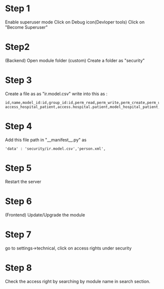 <H1> Step 1 </H1>
Enable superuser mode
Click on Debug icon(Devloper tools)
Click on "Become Superuser"

<h1> Step2 </H1>
(Backend)
Open module folder (custom)
Create a folder as "security"

<h1>Step 3</h1>
Create a file as as "ir.model.csv"
write into this as : 

```
id,name,model_id:id,group_id:id,perm_read,perm_write,perm_create,perm_unlink
access_hospital_patient,access.hospital.patient,model_hospital_patient,,1,1,1,1
```
<h1>Step 4</h1>
Add this file path in "__manifest__.py" as

```
'data' : 'security/ir.model.csv','person.xml',
```
<h1> Step 5 </h1>
Restart the server

<h1> Step 6</h1>
(Frontend)
Update/Upgrade the module

<h1> Step 7</h1>
go to settings->technical, click on access rights under security

<h1> Step 8</h1>
Check the access right by searching by module name in search section.







